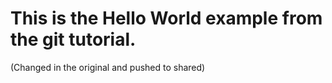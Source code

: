 # This is the Hello World example from the git tutorial.

(Changed in the original and pushed to shared)